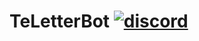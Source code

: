 # TeLetterBot [![discord](https://discordapp.com/api/guilds/208605007744860163/widget.png)](https://discord.gg/AfnN6CZ)